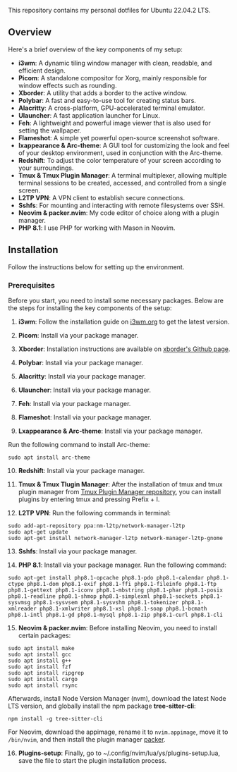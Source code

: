 This repository contains my personal dotfiles for Ubuntu 22.04.2 LTS.

## Overview

Here's a brief overview of the key components of my setup:

- **i3wm**: A dynamic tiling window manager with clean, readable, and efficient design.
- **Picom**: A standalone compositor for Xorg, mainly responsible for window effects such as rounding.
- **Xborder**: A utility that adds a border to the active window.
- **Polybar**: A fast and easy-to-use tool for creating status bars.
- **Alacritty**: A cross-platform, GPU-accelerated terminal emulator.
- **Ulauncher**: A fast application launcher for Linux.
- **Feh**: A lightweight and powerful image viewer that is also used for setting the wallpaper.
- **Flameshot**: A simple yet powerful open-source screenshot software.
- **lxappearance & Arc-theme**: A GUI tool for customizing the look and feel of your desktop environment, used in conjunction with the Arc-theme.
- **Redshift**: To adjust the color temperature of your screen according to your surroundings.
- **Tmux & Tmux Plugin Manager**: A terminal multiplexer, allowing multiple terminal sessions to be created, accessed, and controlled from a single screen.
- **L2TP VPN**: A VPN client to establish secure connections.
- **Sshfs**: For mounting and interacting with remote filesystems over SSH.
- **Neovim & packer.nvim**: My code editor of choice along with a plugin manager.
- **PHP 8.1**: I use PHP for working with Mason in Neovim.

## Installation

Follow the instructions below for setting up the environment.

### Prerequisites

Before you start, you need to install some necessary packages. Below are the steps for installing the key components of the setup:

1. **i3wm**: Follow the installation guide on [i3wm.org](https://i3wm.org/docs/repositories.html) to get the latest version.
   
2. **Picom**: Install via your package manager.
   
3. **Xborder**: Installation instructions are available on [xborder's Github page](https://github.com/deter0/xborder).
   
4. **Polybar**: Install via your package manager.
   
5. **Alacritty**: Install via your package manager.
   
6. **Ulauncher**: Install via your package manager.
   
7. **Feh**: Install via your package manager.
   
8. **Flameshot**: Install via your package manager.
   
9. **Lxappearance & Arc-theme**: Install via your package manager. 

Run the following command to install Arc-theme:

```
sudo apt install arc-theme
```

10. **Redshift**: Install via your package manager.

11. **Tmux & Tmux Tlugin Manager**: After the installation of tmux and tmux plugin manager from [Tmux Plugin Manager repository](https://github.com/tmux-plugins/tpm), you can install plugins by entering tmux and pressing Prefix + I.

12. **L2TP VPN**: Run the following commands in terminal:

```
sudo add-apt-repository ppa:nm-l2tp/network-manager-l2tp
sudo apt-get update
sudo apt-get install network-manager-l2tp network-manager-l2tp-gnome
```

13. **Sshfs**: Install via your package manager.

14. **PHP 8.1**: Install via your package manager. Run the following command:

```
sudo apt-get install php8.1-opcache php8.1-pdo php8.1-calendar php8.1-ctype php8.1-dom php8.1-exif php8.1-ffi php8.1-fileinfo php8.1-ftp php8.1-gettext php8.1-iconv php8.1-mbstring php8.1-phar php8.1-posix php8.1-readline php8.1-shmop php8.1-simplexml php8.1-sockets php8.1-sysvmsg php8.1-sysvsem php8.1-sysvshm php8.1-tokenizer php8.1-xmlreader php8.1-xmlwriter php8.1-xsl php8.1-soap php8.1-bcmath php8.1-intl php8.1-gd php8.1-mysql php8.1-zip php8.1-curl php8.1-cli
```

15. **Neovim & packer.nvim**: Before installing Neovim, you need to install certain packages:

```
sudo apt install make
sudo apt install gcc
sudo apt install g++
sudo apt install fzf
sudo apt install ripgrep
sudo apt install cargo
sudo apt install rsync
```

Afterwards, install Node Version Manager (nvm), download the latest Node LTS version, and globally install the npm package **tree-sitter-cli**:

```
npm install -g tree-sitter-cli
```

For Neovim, download the appimage, rename it to `nvim.appimage`, move it to `/bin/nvim`, and then install the plugin manager [packer](https://github.com/wbthomason/packer.nvim).

16. **Plugins-setup**: Finally, go to ~/.config/nvim/lua/ys/plugins-setup.lua, save the file to start the plugin installation process.
